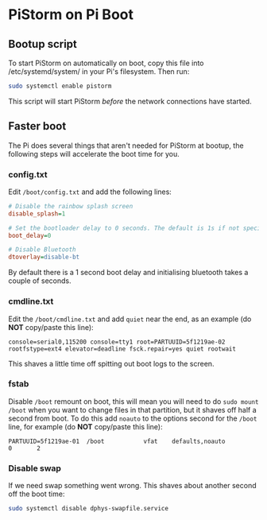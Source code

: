 # PiStorm on Pi Boot

## Bootup script

To start PiStorm on automatically on boot, copy this file into /etc/systemd/system/ in your Pi's filesystem. Then run:

```bash
sudo systemctl enable pistorm
```

This script will start PiStorm *before* the network connections have started.

## Faster boot

The Pi does several things that aren't needed for PiStorm at bootup, the following steps will accelerate the boot time for you.

### config.txt

Edit `/boot/config.txt` and add the following lines:

```ini
# Disable the rainbow splash screen
disable_splash=1

# Set the bootloader delay to 0 seconds. The default is 1s if not specified.
boot_delay=0

# Disable Bluetooth
dtoverlay=disable-bt
```

By default there is a 1 second boot delay and initialising bluetooth takes a couple of seconds.

### cmdline.txt

Edit the `/boot/cmdline.txt` and add `quiet` near the end, as an example (do **NOT** copy/paste this line):

```
console=serial0,115200 console=tty1 root=PARTUUID=5f1219ae-02 rootfstype=ext4 elevator=deadline fsck.repair=yes quiet rootwait
```

This shaves a little time off spitting out boot logs to the screen.

### fstab

Disable `/boot` remount on boot, this will mean you will need to do `sudo mount /boot` when you want to change files in that partition, but it shaves off half a second from boot. To do this add `noauto` to the options second for the `/boot` line, for example (do **NOT** copy/paste this line):

```
PARTUUID=5f1219ae-01  /boot           vfat    defaults,noauto          0       2
```

### Disable swap

If we need swap something went wrong. This shaves about another second off the boot time:

```bash
sudo systemctl disable dphys-swapfile.service
```

